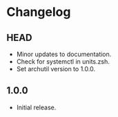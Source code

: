 # Changelog

## HEAD

- Minor updates to documentation.
- Check for systemctl in units.zsh.
- Set archutil version to 1.0.0.

## 1.0.0

- Initial release.
